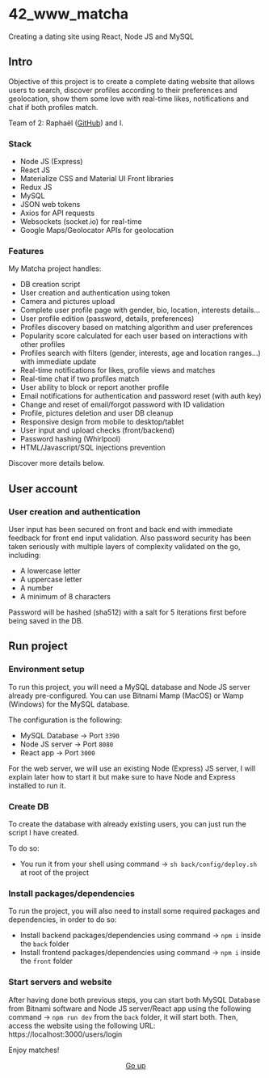 # 42_www_matcha
Creating a dating site using React, Node JS and MySQL

## Intro

Objective of this project is to create a complete dating website that allows users to search, discover profiles according to their preferences and geolocation, show them some love with real-time likes, notifications and chat if both profiles match.

Team of 2: Raphaël ([GitHub](https://github.com/M4sterCiel)) and I.

### Stack

* Node JS (Express)
* React JS
* Materialize CSS and Material UI Front libraries
* Redux JS
* MySQL
* JSON web tokens
* Axios for API requests
* Websockets (socket.io) for real-time
* Google Maps/Geolocator APIs for geolocation

### Features

My Matcha project handles:
* DB creation script
* User creation and authentication using token
* Camera and pictures upload
* Complete user profile page with gender, bio, location, interests details...
* User profile edition (password, details, preferences)
* Profiles discovery based on matching algorithm and user preferences
* Popularity score calculated for each user based on interactions with other profiles
* Profiles search with filters (gender, interests, age and location ranges...) with immediate update
* Real-time notifications for likes, profile views and matches
* Real-time chat if two profiles match
* User ability to block or report another profile
* Email notifications for authentication and password reset (with auth key)
* Change and reset of email/forgot password with ID validation
* Profile, pictures deletion and user DB cleanup
* Responsive design from mobile to desktop/tablet
* User input and upload checks (front/backend)
* Password hashing (Whirlpool)
* HTML/Javascript/SQL injections prevention

Discover more details below.

## User account

### User creation and authentication

User input has been secured on front and back end with immediate feedback for front end input validation. Also password security has been taken seriously with multiple layers of complexity validated on the go, including:
* A lowercase letter
* A uppercase letter
* A number
* A minimum of 8 characters

Password will be hashed (sha512) with a salt for 5 iterations first before being saved in the DB.

## Run project

### Environment setup

To run this project, you will need a MySQL database and Node JS server already pre-configured. You can use Bitnami Mamp (MacOS) or Wamp (Windows) for the MySQL database.

The configuration is the following:
* MySQL Database -> Port `3390`
* Node JS server -> Port `8080`
* React app -> Port `3000`

For the web server, we will use an existing Node (Express) JS server, I will explain later how to start it but make sure to have Node and Express installed to run it.

### Create DB

To create the database with already existing users, you can just run the script I have created.

To do so:
* You run it from your shell using command -> `sh back/config/deploy.sh` at root of the project

### Install packages/dependencies

To run the project, you will also need to install some required packages and dependencies, in order to do so:
* Install backend packages/dependencies using command -> `npm i` inside the `back` folder
* Install frontend packages/dependencies using command -> `npm i` inside the `front` folder

### Start servers and website

After having done both previous steps, you can start both MySQL Database from Bitnami software and Node JS server/React app using the following
command -> `npm run dev` from the `back` folder, it will start both.
Then, access the website using the following URL: https://localhost:3000/users/login

Enjoy matches!
[<p align=center>Go up<p>](#42_www_matcha)
